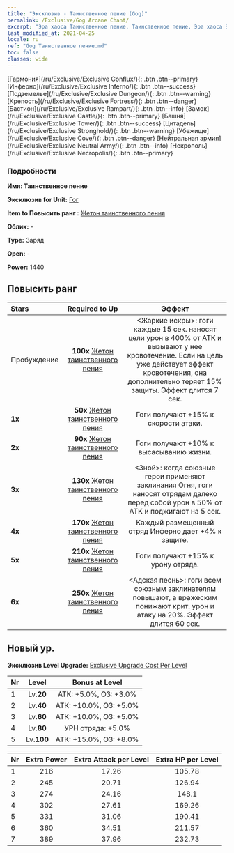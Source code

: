 ```yaml
---
title: "Эксклюзив - Таинственное пение (Gog)"
permalink: /Exclusive/Gog Arcane Chant/
excerpt: "Эра хаоса Таинственное пение. Таинственное пение. Эра хаоса Эксклюзив Таинственное пение. Гог Эксклюзив."
last_modified_at: 2021-04-25
locale: ru
ref: "Gog Таинственное пение.md"
toc: false
classes: wide
---
```

 [Гармония](/ru/Exclusive/Exclusive Conflux/){: .btn .btn--primary} [Инферно](/ru/Exclusive/Exclusive Inferno/){: .btn .btn--success} [Подземелье](/ru/Exclusive/Exclusive Dungeon/){: .btn .btn--warning} [Крепость](/ru/Exclusive/Exclusive Fortress/){: .btn .btn--danger} [Бастион](/ru/Exclusive/Exclusive Rampart/){: .btn .btn--info} [Замок](/ru/Exclusive/Exclusive Castle/){: .btn .btn--primary} [Башня](/ru/Exclusive/Exclusive Tower/){: .btn .btn--success} [Цитадель](/ru/Exclusive/Exclusive Stronghold/){: .btn .btn--warning} [Убежище](/ru/Exclusive/Exclusive Cove/){: .btn .btn--danger} [Нейтральная армия](/ru/Exclusive/Exclusive Neutral Army/){: .btn .btn--info} [Некрополь](/ru/Exclusive/Exclusive Necropolis/){: .btn .btn--primary} 

### Подробности
 **Имя: Таинственное пение** 

 **Эксклюзив for Unit:** [Гог](/ru/units/Gog/) 

 **Item to Повысить ранг :** [Жетон таинственного пения](/ItemsRU/con_915/)

 **Облик:** -

 **Type:** Заряд

 **Open:** -

 **Power:** 1440

## Повысить ранг 

  |     Stars    |  Required to Up | Эффект |
  |:-------------|:---------------:|:---------------:|
  |  Пробуждение  | **100x** [Жетон таинственного пения](/ItemsRU/con_915/) | <Жаркие искры>: гоги каждые 15 сек. наносят цели урон в 400% от АТК и вызывают у нее кровотечение. Если на цель уже действует эффект кровотечения, она дополнительно теряет 15% защиты. Эффект длится 7 сек. |
  | **1x** <i class="fas fa-star"/> | **50x** [Жетон таинственного пения](/ItemsRU/con_915/) | Гоги получают +15% к скорости атаки. |
  | **2x** <i class="fas fa-star"/> | **90x** [Жетон таинственного пения](/ItemsRU/con_915/) | Гоги получают +10% к высасыванию жизни. |
  | **3x** <i class="fas fa-star"/> | **130x** [Жетон таинственного пения](/ItemsRU/con_915/) | <Зной>: когда союзные герои применяют заклинания Огня, гоги наносят отрядам далеко перед собой урон в 50% от АТК и поджигают на 5 сек. |
  | **4x** <i class="fas fa-star"/> | **170x** [Жетон таинственного пения](/ItemsRU/con_915/) | Каждый размещенный отряд Инферно дает +4% к защите. |
  | **5x** <i class="fas fa-star"/> | **210x** [Жетон таинственного пения](/ItemsRU/con_915/) | Гоги получают +15% к урону отряда. |
  | **6x** <i class="fas fa-star"/> | **250x** [Жетон таинственного пения](/ItemsRU/con_915/) | <Адская песнь>: гоги всем союзным заклинателям повышают, а вражеским понижают крит. урон и атаку на 20%. Эффект длится 60 сек. |


## Новый ур.
 **Эксклюзив Level Upgrade:** [Exclusive Upgrade Cost Per Level](/Exclusive/ExclusiveUpgradeCostPerLevel/)

  |  Nr  |   Level  | Bonus at Level |
  |:-----|:--------:|:--------------:|
  | 1 | Lv.**20** | АТК: +5.0%, ОЗ: +3.0% |
  | 2 | Lv.**40** | АТК: +10.0%, ОЗ: +5.0% |
  | 3 | Lv.**60** | АТК: +10.0%, ОЗ: +5.0% |
  | 4 | Lv.**80** | УРН отряда: +5.0% |
  | 5 | Lv.**100** | АТК: +15.0%, ОЗ: +8.0% |


  |  Nr  |  Extra Power | Extra Attack per Level | Extra HP per Level |
  |:-----|:--------:|:--------:|:--------:|
  | 1 | 216 | 17.26 | 105.78 |
  | 2 | 245 | 20.71 | 126.94 |
  | 3 | 274 | 24.16 | 148.1 |
  | 4 | 302 | 27.61 | 169.26 |
  | 5 | 331 | 31.06 | 190.41 |
  | 6 | 360 | 34.51 | 211.57 |
  | 7 | 389 | 37.96 | 232.73 |


